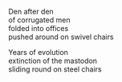 Den after den  
of corrugated men  
folded into offices  
pushed around on swivel chairs  




Years of evolution  
extinction of the mastodon  
sliding round on steel chairs  

